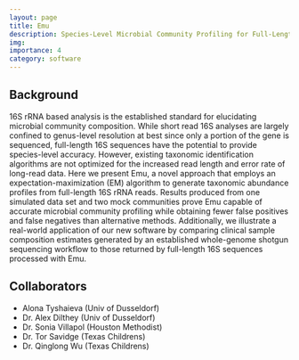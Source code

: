```yaml
---
layout: page
title: Emu 
description: Species-Level Microbial Community Profiling for Full-Length Nanopore 16S Reads
img:
importance: 4
category: software
---
```


## Background
16S rRNA based analysis is the established standard for elucidating microbial community composition. While short read 16S analyses are largely confined to genus-level resolution at best since only a portion of the gene is sequenced, full-length 16S sequences have the potential to provide species-level accuracy. However, existing taxonomic identification algorithms are not optimized for the increased read length and error rate of long-read data. Here we present Emu, a novel approach that employs an expectation-maximization (EM) algorithm to generate taxonomic abundance profiles from full-length 16S rRNA reads. Results produced from one simulated data set and two mock communities prove Emu capable of accurate microbial community profiling while obtaining fewer false positives and false negatives than alternative methods. Additionally, we illustrate a real-world application of our new software by comparing clinical sample composition estimates generated by an established whole-genome shotgun sequencing workflow to those returned by full-length 16S sequences processed with Emu.

## Collaborators
- Alona Tyshaieva (Univ of Dusseldorf)
- Dr. Alex Dilthey (Univ of Dusseldorf)
- Dr. Sonia Villapol (Houston Methodist)
- Dr. Tor Savidge (Texas Childrens)
- Dr. Qinglong Wu (Texas Childrens)




